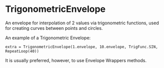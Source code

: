 # TrigonometricEnvelope

An envelope for interpolation of 2 values via trigonometric functions, used for creating curves between points and circles.

An example of a Trigonometric Envelope:

`extra = TrigonometricEnvelope(1.envelope, 10.envelope, TrigFunc.SIN, RepeatLoop(40))`

It is usually preferred, however, to use Envelope Wrappers methods.
